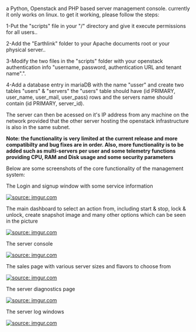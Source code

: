 <p>a Python, Openstack and PHP based server management console. currently it only works on linux. to get it working, please follow the steps:</p>

<p>1-Put the &quot;scripts&quot; file in your &quot;/&quot; directory and give it execute permissions for all users..</p>

<p>2-Add the &quot;Earthlink&quot; folder to your Apache documents root or your physical server..</p>

<p>3-Modify the two files in the &quot;scripts&quot; folder with your openstack authentication info &quot;username, password, authentication URL and tenant name&quot;.&quot;.</p>

<p>4-Add a database entry in mariaDB with the name &quot;usser&quot; and create two tables &quot;users&quot; &amp; &quot;servers&quot; the &quot;users&quot; table should have (id PRIMARY, user_name, user_mail, user_pass) rows and the servers name should contain (id PRIMARY, server_id).</p>

<p>The server can then be acessed on it's IP address from any machine on the network provided that the other server hosting the openstack infrastructure is also in the same subnet.</p>

<p><b>Note: the functionality is very limited at the current release and more compatibilty and bug fixes are in order. Also, more functionality is to be added such as multi-servers per user and some telemetry functions providing CPU, RAM and Disk usage and some security parameters</b></p>

<p>Below are some screenshots of the core functionality of the management system:</p>
<p>The Login and signup window with some service information</p>
<a href="http://imgur.com/XPL4eeM"><img src="http://i.imgur.com/XPL4eeM.png" title="source: imgur.com" /></a>
<p>The main dashboard to select an action from, including start & stop, lock & unlock, create snapshot image and many other options which can be seen in the picture</p>
<a href="http://imgur.com/PLC0pV1"><img src="http://i.imgur.com/PLC0pV1.png" title="source: imgur.com" /></a>
<p>The server console</p>
<a href="http://imgur.com/2X9DwAW"><img src="http://i.imgur.com/2X9DwAW.png" title="source: imgur.com" /></a>
<p>The sales page with various server sizes and flavors to choose from</p>
<a href="http://imgur.com/5XBaqn0"><img src="http://i.imgur.com/5XBaqn0.png" title="source: imgur.com" /></a>
<p>The server diagnostics page</p>
<a href="http://imgur.com/7WjmqKF"><img src="http://i.imgur.com/7WjmqKF.png" title="source: imgur.com" /></a>
<p>The server log windows</p>
<a href="http://imgur.com/aeAoysV"><img src="http://i.imgur.com/aeAoysV.png" title="source: imgur.com" /></a>
